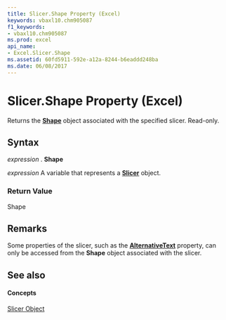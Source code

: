 ```yaml
---
title: Slicer.Shape Property (Excel)
keywords: vbaxl10.chm905087
f1_keywords:
- vbaxl10.chm905087
ms.prod: excel
api_name:
- Excel.Slicer.Shape
ms.assetid: 60fd5911-592e-a12a-8244-b6eaddd248ba
ms.date: 06/08/2017
---
```



# Slicer.Shape Property (Excel)

Returns the  **[Shape](Excel.Shape.md)** object associated with the specified slicer. Read-only.


## Syntax

 _expression_ . **Shape**

 _expression_ A variable that represents a **[Slicer](Excel.Slicer.md)** object.


### Return Value

Shape


## Remarks

Some properties of the slicer, such as the  **[AlternativeText](Excel.Shape.AlternativeText.md)** property, can only be accessed from the **Shape** object associated with the slicer.


## See also


#### Concepts


[Slicer Object](Excel.Slicer.md)


